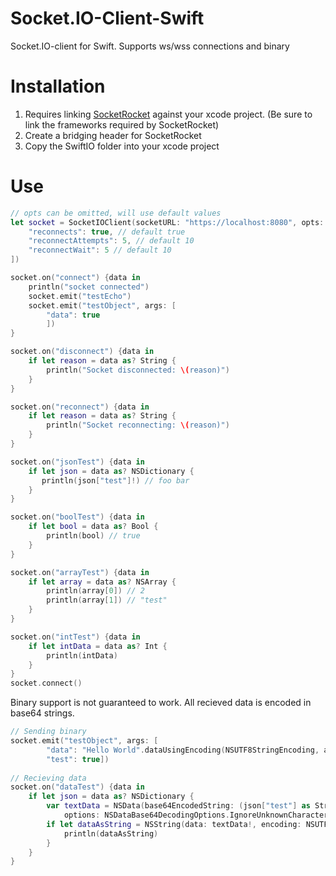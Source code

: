 Socket.IO-Client-Swift
======================

Socket.IO-client for Swift. Supports ws/wss connections and binary

Installation
============
1. Requires linking [SocketRocket](https://github.com/square/SocketRocket) against your xcode project. (Be sure to link the frameworks required by SocketRocket)
2. Create a bridging header for SocketRocket
3. Copy the SwiftIO folder into your xcode project

Use
===

```swift
// opts can be omitted, will use default values
let socket = SocketIOClient(socketURL: "https://localhost:8080", opts: [
    "reconnects": true, // default true
    "reconnectAttempts": 5, // default 10
    "reconnectWait": 5 // default 10
])

socket.on("connect") {data in
    println("socket connected")
    socket.emit("testEcho")
    socket.emit("testObject", args: [
        "data": true
        ])
}

socket.on("disconnect") {data in
    if let reason = data as? String {
        println("Socket disconnected: \(reason)")
    }
}

socket.on("reconnect") {data in
    if let reason = data as? String {
        println("Socket reconnecting: \(reason)")
    }
}

socket.on("jsonTest") {data in
    if let json = data as? NSDictionary {
       println(json["test"]!) // foo bar
    }
}

socket.on("boolTest") {data in
    if let bool = data as? Bool {
        println(bool) // true
    }
}

socket.on("arrayTest") {data in
    if let array = data as? NSArray {
        println(array[0]) // 2
        println(array[1]) // "test"
    }
}

socket.on("intTest") {data in
    if let intData = data as? Int {
        println(intData)
    }
}
socket.connect()
```

Binary support is not guaranteed to work. All recieved data is encoded in base64 strings.
```swift
// Sending binary
socket.emit("testObject", args: [
        "data": "Hello World".dataUsingEncoding(NSUTF8StringEncoding, allowLossyConversion: false)!,
        "test": true])
        
// Recieving data
socket.on("dataTest") {data in
    if let json = data as? NSDictionary {
        var textData = NSData(base64EncodedString: (json["test"] as String),
            options: NSDataBase64DecodingOptions.IgnoreUnknownCharacters)
        if let dataAsString = NSString(data: textData!, encoding: NSUTF8StringEncoding) {
            println(dataAsString)
        }
    }
}
```
